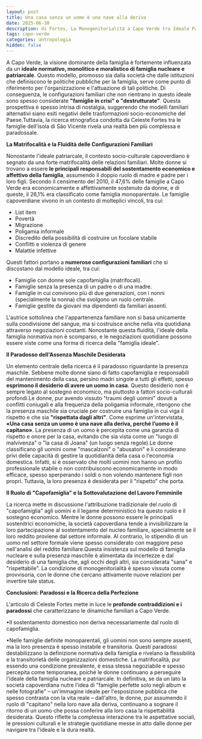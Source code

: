 ```yaml
---
layout: post
title: Una casa senza un uomo è una nave alla deriva
date: 2025-06-30 
description: di Fortes, La Monogenitorialità a Capo Verde tra Ideale Patriarcale e Realità Quotidiana, pubblicato nella rivista "LARES" (Anno LXXXIX n. 3, Settembre-Dicembre 2023)
tags: capo-verde
categories: antropologia
hidden: false
---
```


A Capo Verde, la visione dominante della famiglia è fortemente influenzata da un **ideale normativo, monolitico e moralistico di famiglia nucleare e patriarcale**. Questo modello, promosso sia dalla società che dalle istituzioni che definiscono le politiche pubbliche per la famiglia, serve come punto di riferimento per l'organizzazione e l'attuazione di tali politiche. Di conseguenza, le configurazioni familiari che non rientrano in questo ideale sono spesso considerate **"famiglie in crisi" o "destrutturate"**. Questa prospettiva è spesso intrisa di nostalgia, suggerendo che modelli familiari alternativi siano esiti negativi delle trasformazioni socio-economiche del Paese.Tuttavia, la ricerca etnografica condotta da Celeste Fortes tra le famiglie dell'isola di São Vicente rivela una realtà ben più complessa e paradossale.

**La Matrifocalità e la Fluidità delle Configurazioni Familiari**

Nonostante l'ideale patriarcale, il contesto socio-culturale capoverdiano è segnato da una forte matrifocalità delle relazioni familiari. Molte donne si trovano a essere **le principali responsabili del sostentamento economico e affettivo della famiglia**, assumendo il doppio ruolo di madre e padre per i loro figli. Secondo il censimento del 2010, il 47,6% delle famiglie a Capo Verde era economicamente e affettivamente sostenuto da donne, e di queste, il 26,1% era classificato come famiglia monoparentale. Le famiglie capoverdiane vivono in un contesto di molteplici vincoli, tra cui:

 - List item
 - Povertà
 - Migrazione
 - Poligamia informale
 - Discredito della possibilità di costruire un focolare stabile
 - Conflitti e violenza di genere
 - Malattie infettive

Questi fattori portano a **numerose configurazioni familiari** che si discostano dal modello ideale, tra cui:

- Famiglie con donne sole capofamiglia (matrifocali).
- Famiglie senza la presenza di un padre o di una madre.
- Famiglie in cui convivono più di due generazioni, con i nonni (specialmente la nonna) che svolgono un ruolo centrale.
- Famiglie gestite da giovani ma dipendenti da familiari assenti.

L'autrice sottolinea che l'appartenenza familiare non si basa unicamente sulla condivisione del sangue, ma si costruisce anche nella vita quotidiana attraverso negoziazioni costanti. Nonostante questa fluidità, l'ideale della famiglia normativa non è scomparso, e le negoziazioni quotidiane possono essere viste come una forma di ricerca della "famiglia ideale".

**Il Paradosso dell'Assenza Maschile Desiderata**

Un elemento centrale della ricerca è il paradosso riguardante la presenza maschile. Sebbene molte donne siano di fatto capofamiglia e responsabili del mantenimento della casa, persino madri singole a tutti gli effetti, spesso **esprimono il desiderio di avere un uomo in casa**. Questo desiderio non è sempre legato al sostegno economico, ma piuttosto a fattori socio-culturali profondi.Le donne, pur avendo vissuto "traumi degli uomini" dovuti a conflitti coniugali e alla frequenza della poligamia informale, ritengono che la presenza maschile sia cruciale per costruire una famiglia in cui viga il rispetto e che sia **"rispettata dagli altri"**. Come esprime un'intervistata, **«Una casa senza un uomo è una nave alla deriva, perché l’uomo è il capitano»**. La presenza di un uomo è percepita come una garanzia di rispetto e onore per la casa, evitando che sia vista come un "luogo di malvivenza" o "la casa di Joana" (un luogo senza regole).Le donne classificano gli uomini come "mascalzoni" o "abusatori" e li considerano privi delle capacità di gestire la quotidianità della casa o l'economia domestica. Infatti, si è osservato che molti uomini non hanno un profilo professionale stabile o non contribuiscono economicamente in modo efficace, spesso sperperando i soldi o non volendo mantenere figli non propri. Tuttavia, la loro presenza è desiderata per il "rispetto" che porta.

**Il Ruolo di "Capofamiglia" e la Sottovalutazione del Lavoro Femminile**

La ricerca mette in discussione l'attribuzione tradizionale del ruolo di "capofamiglia" agli uomini e il legame deterministico tra questo ruolo e il sostegno economico. Mentre le donne possono essere le principali sostenitrici economiche, la società capoverdiana tende a invisibilizzare la loro partecipazione al sostentamento del nucleo familiare, specialmente se il loro reddito proviene dal settore informale. Al contrario, lo stipendio di un uomo nel settore formale viene spesso considerato con maggiore peso nell'analisi del reddito familiare.Questa insistenza sul modello di famiglia nucleare e sulla presenza maschile è alimentata da incertezze e dal desiderio di una famiglia che, agli occhi degli altri, sia considerata "sana" e "rispettabile". La condizione di monogenitorialità è spesso vissuta come provvisoria, con le donne che cercano attivamente nuove relazioni per invertire tale status.

**Conclusioni: Paradossi e la Ricerca della Perfezione**

L'articolo di Celeste Fortes mette in luce le **profonde contraddizioni e i paradossi** che caratterizzano le dinamiche familiari a Capo Verde.

•Il sostentamento domestico non deriva necessariamente dal ruolo di capofamiglia.

•Nelle famiglie definite monoparentali, gli uomini non sono sempre assenti, ma la loro presenza è spesso instabile e transitoria. Questi paradossi destabilizzano la definizione normativa della famiglia e rivelano la flessibilità e la transitorietà delle organizzazioni domestiche. La matrifocalità, pur essendo una condizione prevalente, è essa stessa negoziabile e spesso percepita come temporanea, poiché le donne continuano a perseguire l'ideale della famiglia nucleare e patriarcale. In definitiva, se da un lato la società capoverdiana nutre l'idea di "famiglie perfette solo negli album e nelle fotografie" – un'immagine ideale per l'esposizione pubblica che spesso contrasta con la vita reale – dall'altro, le donne, pur assumendo il ruolo di "capitano" nella loro nave alla deriva, continuano a sognare il ritorno di un uomo che possa conferire alla loro casa la rispettabilità desiderata. Questo riflette la complessa interazione tra le aspettative sociali, le pressioni culturali e le strategie quotidiane messe in atto dalle donne per navigare tra l'ideale e la dura realtà.
